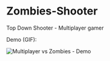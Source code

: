 # Zombies-Shooter
Top Down Shooter - Multiplayer gamer

Demo (GIF):

![Multiplayer vs Zombies - Demo](https://github.com/Lucas1Jorge/Zombies-Top-Down-Shooter/assets/28477323/5475b520-fa82-4fba-bb14-0c639fa764de)
